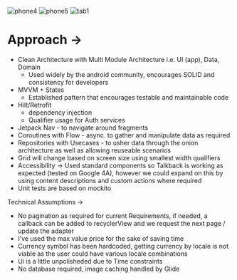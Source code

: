 
![phone4](https://user-images.githubusercontent.com/31004679/197071518-5dba5557-0273-486f-84e6-1a5962a92e03.png)
![phone5](https://user-images.githubusercontent.com/31004679/197071561-ca5bc1dd-9615-48c6-b01d-287c4f081467.png)
![tab1](https://user-images.githubusercontent.com/31004679/197071619-4f2d4676-a151-4ee7-8c29-4651dcd0834a.png)

# Approach ->
* Clean Architecture with Multi Module Architecture i.e. UI (app), Data, Domain
    * Used widely by the android community, encourages SOLID and consistency for developers
* MVVM + States
    * Established pattern that encourages testable and maintainable code
* Hilt/Retrofit 
    * dependency injection
    * Qualifier usage for Auth services
* Jetpack Nav - to navigate around fragments
* Coroutines with Flow - async. to gather and manipulate data as required 
* Repositories with Usecases - to usher data through the onion architecture as well as allowing reuseable scenarios
* Grid will change based on screen size using smallest width qualifiers
* Accessibility -> Used standard components so Talkback is working as expected (tested on Google 4A), however we could expand on this by using content descriptions and custom actions where required
* Unit tests are based on mockito


Technical Assumptions ->
* No pagination as required for current Requirements, if needed, a callback can be added to recyclerView and we request the next page / update the adapter
* I’ve used the max value price for the sake of saving time
* Currency symbol has been hardcoded, getting currency by locale is not viable as the user could have various locale combinations
* Ui is a little unpolisheded due to Time constraints
* No database required, image caching handled by Glide



